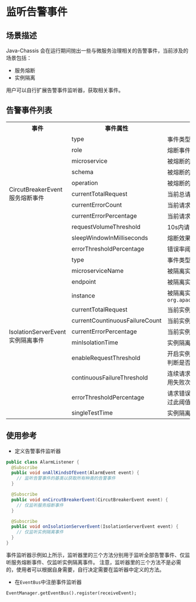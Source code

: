 # 监听告警事件

## 场景描述

Java-Chassis 会在运行期间抛出一些与微服务治理相关的告警事件，当前涉及的场景包括：

- 服务熔断
- 实例隔离

用户可以自行扩展告警事件监听器，获取相关事件。

## 告警事件列表

<table class="metrics-table">
  <tr>
    <th>事件</th>
    <th>事件属性</th>
    <th>属性说明</th>
  </tr>
  <!-- circuit breaker -->
  <tr>
    <td rowspan="11">CircutBreakerEvent<br/>服务熔断事件</td>
    <td>type</td>
    <td>事件类型，包含`OPEN`/`CLOSE`两个枚举值，分别表示事件发生和事件恢复</td>
  </tr>
  <tr>
    <td>role</td>
    <td>熔断事件发生时本服务实例的角色，有`CONSUMER`/`PRODUCER`两种取值</td>
  </tr>
  <tr>
    <td>microservice</td>
    <td>被熔断的服务名</td>
  </tr>
  <tr>
    <td>schema</td>
    <td>被熔断的服务的契约ID</td>
  </tr>
  <tr>
    <td>operation</td>
    <td>被熔断的服务的方法名</td>
  </tr>
  <tr>
    <td>currentTotalRequest</td>
    <td>当前总请求数</td>
  </tr>
  <tr>
    <td>currentErrorCount</td>
    <td>当前请求出错计数</td>
  </tr>
  <tr>
    <td>currentErrorPercentage</td>
    <td>当前请求出错百分比</td>
  </tr>
  <tr>
    <td>requestVolumeThreshold</td>
    <td>10s内请求数需要大于等于这个参数值，才开始计算错误率和判断是否进行熔断</td>
  </tr>
  <tr>
    <td>sleepWindowInMilliseconds</td>
    <td>熔断效果维持时间</td>
  </tr>
  <tr>
    <td>errorThresholdPercentage</td>
    <td>错误率阈值，达到此阈值则触发熔断</td>
  </tr>
  <!-- isolation -->
  <tr>
    <td rowspan="12">IsolationServerEvent<br/>实例隔离事件</td>
    <td>type</td>
    <td>事件类型，包含`OPEN`/`CLOSE`两个枚举值，分别表示事件发生和事件恢复</td>
  </tr>
  <tr>
    <td>microserviceName</td>
    <td>被隔离实例的微服务名</td>
  </tr>
  <tr>
    <td>endpoint</td>
    <td>被隔离实例的endpoint信息</td>
  </tr>
  <tr>
    <td>instance</td>
    <td>被隔离实例的实例信息，类型为<code>org.apache.servicecomb.serviceregistry.api.registry.MicroserviceInstance</code></td>
  </tr>
  <tr>
    <td>currentTotalRequest</td>
    <td>当前实例总请求数</td>
  </tr>
  <tr>
    <td>currentCountinuousFailureCount</td>
    <td>当前实例连续出错次数</td>
  </tr>
  <tr>
    <td>currentErrorPercentage</td>
    <td>当前实例出错百分比</td>
  </tr>
  <tr>
    <td>minIsolationTime</td>
    <td>实例隔离效果维持的最短事件，单位为毫秒</td>
  </tr>
  <tr>
    <td>enableRequestThreshold</td>
    <td>开启实例隔离状态统计的阈值，总请求次数超过此阈值时开始计算请求失败情况，判断是否隔离实例</td>
  </tr>
  <tr>
    <td>continuousFailureThreshold</td>
    <td>连续请求失败阈值，在连续请求失败次数触发隔离的模式下，如果一个实例连续调用失败次数超过此阈值则被隔离</td>
  </tr>
  <tr>
    <td>errorThresholdPercentage</td>
    <td>请求错误率阈值，在请求错误率触发隔离的模式下，如果一个实例的请求失败率超过此阈值则被隔离</td>
  </tr>
  <tr>
    <td>singleTestTime</td>
    <td>实例隔离效果维持时间</td>
  </tr>
</table>

## 使用参考

- 定义告警事件监听器

```java
public class AlarmListener {
  @Subscribe
  public void onAllKindsOfEvent(AlarmEvent event) {
    // 监听告警事件的基类以获取所有种类的告警事件
  }

  @Subscribe
  public void onCircutBreakerEvent(CircutBreakerEvent event) {
    // 仅监听服务熔断事件
  }

  @Subscribe
  public void onIsolationServerEvent(IsolationServerEvent event) {
    // 仅监听实例隔离事件
  }
}
```

事件监听器示例如上所示，监听器里的三个方法分别用于监听全部告警事件、仅监听服务熔断事件、仅监听实例隔离事件。
注意，监听器里的三个方法不是必需的，使用者可以根据自身需要，自行决定需要在监听器中定义的方法。

- 在`EventBus`中注册事件监听器

```
EventManager.getEventBus().register(receiveEvent);
```
